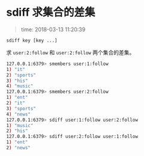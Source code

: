 # sdiff 求集合的差集
>time: 2018-03-13 11:20:39

```
sdiff key [key ...]
```
求 `user:2:follow` 和 `user:2:follow` 两个集合的差集。
```bash
127.0.0.1:6379> smembers user:1:follow
1) "it"
2) "sports"
3) "his"
4) "music"
127.0.0.1:6379> smembers user:2:follow
1) "ent"
2) "it"
3) "sports"
4) "news"
127.0.0.1:6379> sdiff user:1:follow user:2:follow
1) "music"
2) "his"
127.0.0.1:6379> sdiff user:2:follow user:1:follow
1) "ent"
2) "news"
```